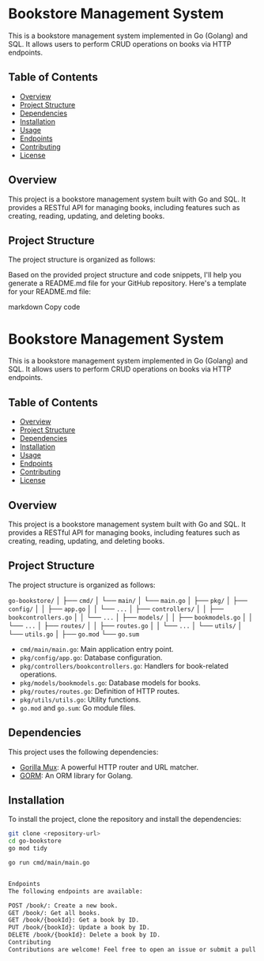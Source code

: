 # Bookstore Management System

This is a bookstore management system implemented in Go (Golang) and SQL. It allows users to perform CRUD operations on books via HTTP endpoints.

## Table of Contents
- [Overview](#overview)
- [Project Structure](#project-structure)
- [Dependencies](#dependencies)
- [Installation](#installation)
- [Usage](#usage)
- [Endpoints](#endpoints)
- [Contributing](#contributing)
- [License](#license)

## Overview

This project is a bookstore management system built with Go and SQL. It provides a RESTful API for managing books, including features such as creating, reading, updating, and deleting books.

## Project Structure

The project structure is organized as follows:

Based on the provided project structure and code snippets, I'll help you generate a README.md file for your GitHub repository. Here's a template for your README.md file:

markdown
Copy code
# Bookstore Management System

This is a bookstore management system implemented in Go (Golang) and SQL. It allows users to perform CRUD operations on books via HTTP endpoints.

## Table of Contents
- [Overview](#overview)
- [Project Structure](#project-structure)
- [Dependencies](#dependencies)
- [Installation](#installation)
- [Usage](#usage)
- [Endpoints](#endpoints)
- [Contributing](#contributing)
- [License](#license)

## Overview

This project is a bookstore management system built with Go and SQL. It provides a RESTful API for managing books, including features such as creating, reading, updating, and deleting books.

## Project Structure

The project structure is organized as follows:

`go-bookstore/`
│
├── `cmd/`
│   └── `main/`
│       └── `main.go`
│
├── `pkg/`
│   ├── `config/`
│   │   ├── `app.go`
│   │   └── `...`
│   ├── `controllers/`
│   │   ├── `bookcontrollers.go`
│   │   └── `...`
│   ├── `models/`
│   │   ├── `bookmodels.go`
│   │   └── `...`
│   ├── `routes/`
│   │   ├── `routes.go`
│   │   └── `...`
│   └── `utils/`
│       └── `utils.go`
│
├── `go.mod`
└── `go.sum`



- `cmd/main/main.go`: Main application entry point.
- `pkg/config/app.go`: Database configuration.
- `pkg/controllers/bookcontrollers.go`: Handlers for book-related operations.
- `pkg/models/bookmodels.go`: Database models for books.
- `pkg/routes/routes.go`: Definition of HTTP routes.
- `pkg/utils/utils.go`: Utility functions.
- `go.mod` and `go.sum`: Go module files.

## Dependencies

This project uses the following dependencies:

- [Gorilla Mux](https://github.com/gorilla/mux): A powerful HTTP router and URL matcher.
- [GORM](https://gorm.io/): An ORM library for Golang.

## Installation

To install the project, clone the repository and install the dependencies:

```bash
git clone <repository-url>
cd go-bookstore
go mod tidy

go run cmd/main/main.go


Endpoints
The following endpoints are available:

POST /book/: Create a new book.
GET /book/: Get all books.
GET /book/{bookId}: Get a book by ID.
PUT /book/{bookId}: Update a book by ID.
DELETE /book/{bookId}: Delete a book by ID.
Contributing
Contributions are welcome! Feel free to open an issue or submit a pull request.

